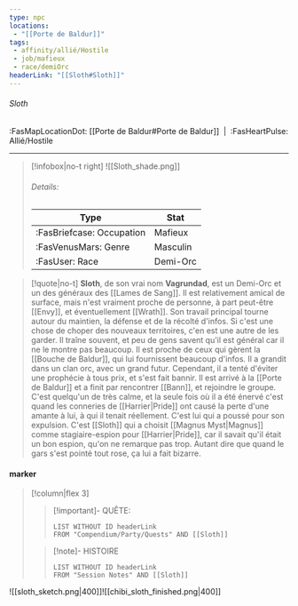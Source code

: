 ```yaml
---
type: npc
locations:
 - "[[Porte de Baldur]]"
tags:
 - affinity/allié/Hostile
 - job/mafieux
 - race/demiOrc
headerLink: "[[Sloth#Sloth]]"
---
```

###### Sloth
<span class="sub2">:FasMapLocationDot: [[Porte de Baldur#Porte de Baldur]]&nbsp;&nbsp;|&nbsp;&nbsp;:FasHeartPulse: Allié/Hostile </span>
___

> [!infobox|no-t right]
> ![[Sloth_shade.png]]
> ###### Details:
> | Type | Stat |
> | ---- | ---- |
> | :FasBriefcase: Occupation |  Mafieux |
> | :FasVenusMars: Genre | Masculin |
> | :FasUser: Race | Demi-Orc |
<span class="clearfix"></span>

> [!quote|no-t]
>**Sloth**, de son vrai nom **Vagrundad**, est un Demi-Orc et un des généraux des [[Lames de Sang]]. Il est relativement amical de surface, mais n'est vraiment proche de personne, à part peut-être [[Envy]], et éventuellement [[Wrath]]. Son travail principal tourne autour du maintien, la défense et de la récolté d'infos. Si c'est une chose de choper des nouveaux territoires, c'en est une autre de les garder. 
>Il traîne souvent, et peu de gens savent qu'il est général car il ne le montre pas beaucoup. Il est proche de ceux qui gèrent la [[Bouche de Baldur]], qui lui fournissent beaucoup d'infos.
>Il a grandit dans un clan orc, avec un grand futur. Cependant, il a tenté d'éviter une prophécie à tous prix, et s'est fait bannir. Il est arrivé à la [[Porte de Baldur]] et a finit par rencontrer [[Bann]], et rejoindre le groupe.
>C'est quelqu'un de très calme, et la seule fois où il a été énervé c'est quand les conneries de [[Harrier|Pride]] ont causé la perte d'une amante à lui, à qui il tenait réellement. C'est lui qui a poussé pour son expulsion. 
>C'est [[Sloth]] qui a choisit [[Magnus Myst|Magnus]] comme stagiaire-espion pour [[Harrier|Pride]], car il savait qu'il était un bon espion, qu'on ne remarque pas trop. Autant dire que quand le gars s'est pointé tout rose, ça lui a fait bizarre.
#### marker
> [!column|flex 3]
>> [!important]- QUÊTE:
>>```dataview
>>LIST WITHOUT ID headerLink
>>FROM "Compendium/Party/Quests" AND [[Sloth]]
>
>>[!note]- HISTOIRE
>>```dataview
>>LIST WITHOUT ID headerLink
>>FROM "Session Notes" AND [[Sloth]]

![[sloth_sketch.png|400]]![[chibi_sloth_finished.png|400]]